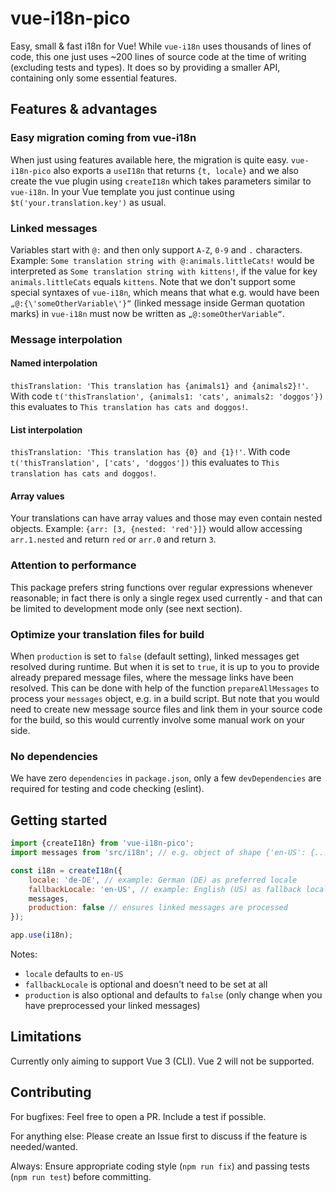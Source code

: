 # vue-i18n-pico

Easy, small & fast i18n for Vue! While `vue-i18n` uses thousands of lines of code, this one just uses ~200 lines of source code at the time of writing (excluding tests and types). It does so by providing a smaller API, containing only some essential features.

## Features & advantages

### Easy migration coming from vue-i18n

When just using features available here, the migration is quite easy. `vue-i18n-pico` also exports a `useI18n` that returns `{t, locale}` and we also create the vue plugin using `createI18n` which takes parameters similar to `vue-i18n`. In your Vue template you just continue using `$t('your.translation.key')` as usual.

### Linked messages

Variables start with `@:` and then only support `A-Z`, `0-9` and `.` characters. Example: `Some translation string with @:animals.littleCats!` would be interpreted as `Some translation string with kittens!`, if the value for key `animals.littleCats` equals `kittens`.
Note that we don't support some special syntaxes of `vue-i18n`, which means that what e.g. would have been `„@:{\'someOtherVariable\'}“` (linked message inside German quotation marks) in `vue-i18n` must now be written as `„@:someOtherVariable“`.

### Message interpolation

#### Named interpolation

`thisTranslation: 'This translation has {animals1} and {animals2}!'`. With code `t('thisTranslation', {animals1: 'cats', animals2: 'doggos'})` this evaluates to `This translation has cats and doggos!`.

#### List interpolation

`thisTranslation: 'This translation has {0} and {1}!'`. With code `t('thisTranslation', ['cats', 'doggos'])` this evaluates to `This translation has cats and doggos!`.

#### Array values

Your translations can have array values and those may even contain nested objects. Example: `{arr: [3, {nested: 'red'}]}` would allow accessing `arr.1.nested` and return `red` or `arr.0` and return `3`.

### Attention to performance

This package prefers string functions over regular expressions whenever reasonable; in fact there is only a single regex used currently - and that can be limited to development mode only (see next section).

### Optimize your translation files for build

When `production` is set to `false` (default setting), linked messages get resolved during runtime. But when it is set to `true`, it is up to you to provide already prepared message files, where the message links have been resolved. This can be done with help of the function `prepareAllMessages` to process your `messages` object, e.g. in a build script. But note that you would need to create new message source files and link them in your source code for the build, so this would currently involve some manual work on your side.

### No dependencies

We have zero `dependencies` in `package.json`, only a few `devDependencies` are required for testing and code checking (eslint).

## Getting started

```js
import {createI18n} from 'vue-i18n-pico';
import messages from 'src/i18n'; // e.g. object of shape {'en-US': {...}, 'de-DE': {...}}

const i18n = createI18n({
    locale: 'de-DE', // example: German (DE) as preferred locale
    fallbackLocale: 'en-US', // example: English (US) as fallback locale
    messages,
    production: false // ensures linked messages are processed
});

app.use(i18n);
```

Notes:

* `locale` defaults to `en-US`
* `fallbackLocale` is optional and doesn't need to be set at all
* `production` is also optional and defaults to `false` (only change when you have preprocessed your linked messages)

## Limitations

Currently only aiming to support Vue 3 (CLI). Vue 2 will not be supported.

## Contributing

For bugfixes: Feel free to open a PR. Include a test if possible.

For anything else: Please create an Issue first to discuss if the feature is needed/wanted.

Always: Ensure appropriate coding style (`npm run fix`) and passing tests (`npm run test`) before committing.
